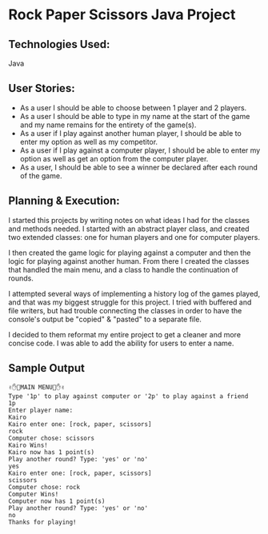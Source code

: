 # Rock Paper Scissors Java Project

## Technologies Used:

Java

## User Stories:

- As a user I should be able to choose between 1 player and 2 players.
- As a user I should be able to type in my name at the start of the game and my name remains for the entirety of the game(s).
- As a user if I play against another human player, I should be able to enter my option as well as my competitor.
- As a user if I play against a computer player, I should be able to enter my option as well as get an option from the computer player.
- As a user, I should be able to see a winner be declared after each round of the game.

## Planning & Execution: 

I started this projects by writing notes on what ideas I had for the classes and methods needed. I started with an abstract player class, and created two extended classes: one for human players and one for computer players.

I then created the game logic for playing against a computer and then the logic for playing against another human. From there I created the classes that handled the main menu, and a class to handle the continuation of rounds.

I attempted several ways of implementing a history log of the games played, and that was my biggest struggle for this project. I tried with buffered and file writers, but had trouble connecting the classes in order to have the console's output be "copied" & "pasted" to a separate file.

I decided to them reformat my entire project to get a cleaner and more concise code. I was able to add the ability for users to enter a name.

## Sample Output

```
✌️✋👊MAIN MENU👊✋✌️
Type '1p' to play against computer or '2p' to play against a friend
1p
Enter player name: 
Kairo
Kairo enter one: [rock, paper, scissors]
rock
Computer chose: scissors
Kairo Wins!
Kairo now has 1 point(s)
Play another round? Type: 'yes' or 'no'
yes
Kairo enter one: [rock, paper, scissors]
scissors
Computer chose: rock
Computer Wins!
Computer now has 1 point(s)
Play another round? Type: 'yes' or 'no'
no
Thanks for playing!
```
